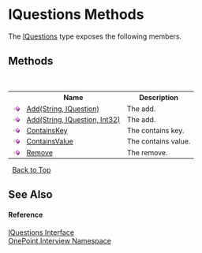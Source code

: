 # IQuestions Methods
 

The <a href="T_OnePoint_Interview_IQuestions">IQuestions</a> type exposes the following members.


## Methods
&nbsp;<table><tr><th></th><th>Name</th><th>Description</th></tr><tr><td>![Public method](media/pubmethod.gif "Public method")</td><td><a href="M_OnePoint_Interview_IQuestions_Add">Add(String, IQuestion)</a></td><td>
The add.</td></tr><tr><td>![Public method](media/pubmethod.gif "Public method")</td><td><a href="M_OnePoint_Interview_IQuestions_Add_1">Add(String, IQuestion, Int32)</a></td><td>
The add.</td></tr><tr><td>![Public method](media/pubmethod.gif "Public method")</td><td><a href="M_OnePoint_Interview_IQuestions_ContainsKey">ContainsKey</a></td><td>
The contains key.</td></tr><tr><td>![Public method](media/pubmethod.gif "Public method")</td><td><a href="M_OnePoint_Interview_IQuestions_ContainsValue">ContainsValue</a></td><td>
The contains value.</td></tr><tr><td>![Public method](media/pubmethod.gif "Public method")</td><td><a href="M_OnePoint_Interview_IQuestions_Remove">Remove</a></td><td>
The remove.</td></tr></table>&nbsp;
<a href="#iquestions-methods">Back to Top</a>

## See Also


#### Reference
<a href="T_OnePoint_Interview_IQuestions">IQuestions Interface</a><br /><a href="N_OnePoint_Interview">OnePoint.Interview Namespace</a><br />